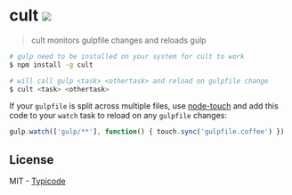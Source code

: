 # cult [![](https://img.shields.io/npm/v/cult.svg?style=flat)](https://www.npmjs.com/package/cult)

> cult monitors gulpfile changes and reloads gulp

```bash
# gulp need to be installed on your system for cult to work
$ npm install -g cult

# will call gulp <task> <othertask> and reload on gulpfile change
$ cult <task> <othertask>
```

If your `gulpfile` is split across multiple files, use [node-touch](https://github.com/isaacs/node-touch) and add this code to your `watch` task to reload on any `gulpfile` changes:

```javascript
gulp.watch(['gulp/**'], function() { touch.sync('gulpfile.coffee') })
```

## License

MIT - [Typicode](https://github.com/typicode)
